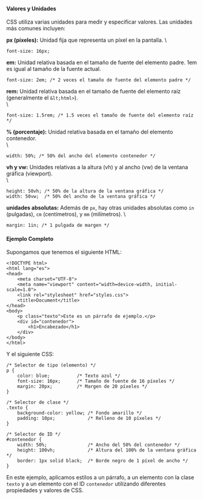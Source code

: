 
#### Valores y Unidades

CSS utiliza varias unidades para medir y especificar valores. Las unidades más comunes incluyen:

**px (píxeles):** Unidad fija que representa un píxel en la pantalla. \



```
font-size: 16px;
```


**em:** Unidad relativa basada en el tamaño de fuente del elemento padre. 1em es igual al tamaño de la fuente actual.


```
font-size: 2em; /* 2 veces el tamaño de fuente del elemento padre */
```


**rem:** Unidad relativa basada en el tamaño de fuente del elemento raíz (generalmente el `&lt;html>`). \
 \



```
font-size: 1.5rem; /* 1.5 veces el tamaño de fuente del elemento raíz */
```


**% (porcentaje):** Unidad relativa basada en el tamaño del elemento contenedor. \
 \



```
width: 50%; /* 50% del ancho del elemento contenedor */
```


**vh y vw:** Unidades relativas a la altura (vh) y al ancho (vw) de la ventana gráfica (viewport). \
 \



```
height: 50vh; /* 50% de la altura de la ventana gráfica */
width: 50vw;  /* 50% del ancho de la ventana gráfica */
```


**unidades absolutas:** Además de `px`, hay otras unidades absolutas como `in` (pulgadas), `cm` (centímetros), y `mm` (milímetros). \



```
margin: 1in; /* 1 pulgada de margen */
```



#### Ejemplo Completo

Supongamos que tenemos el siguiente HTML:


```
<!DOCTYPE html>
<html lang="es">
<head>
    <meta charset="UTF-8">
    <meta name="viewport" content="width=device-width, initial-scale=1.0">
    <link rel="stylesheet" href="styles.css">
    <title>Document</title>
</head>
<body>
    <p class="texto">Este es un párrafo de ejemplo.</p>
    <div id="contenedor">
        <h1>Encabezado</h1>
    </div>
</body>
</html>
```


Y el siguiente CSS:


```
/* Selector de tipo (elemento) */
p {
    color: blue;          /* Texto azul */
    font-size: 16px;      /* Tamaño de fuente de 16 píxeles */
    margin: 20px;         /* Margen de 20 píxeles */
}

/* Selector de clase */
.texto {
    background-color: yellow; /* Fondo amarillo */
    padding: 10px;            /* Relleno de 10 píxeles */
}

/* Selector de ID */
#contenedor {
    width: 50%;               /* Ancho del 50% del contenedor */
    height: 100vh;            /* Altura del 100% de la ventana gráfica */
    border: 1px solid black;  /* Borde negro de 1 píxel de ancho */
}
```


En este ejemplo, aplicamos estilos a un párrafo, a un elemento con la clase `texto` y a un elemento con el ID `contenedor` utilizando diferentes propiedades y valores de CSS.
